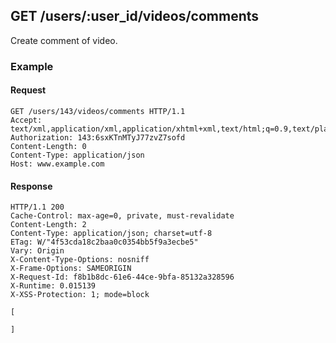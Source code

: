 ## GET /users/:user_id/videos/comments
Create comment of video.

### Example

#### Request
```
GET /users/143/videos/comments HTTP/1.1
Accept: text/xml,application/xml,application/xhtml+xml,text/html;q=0.9,text/plain;q=0.8,image/png,*/*;q=0.5
Authorization: 143:6sxKTnMTyJ77zvZ7sofd
Content-Length: 0
Content-Type: application/json
Host: www.example.com
```

#### Response
```
HTTP/1.1 200
Cache-Control: max-age=0, private, must-revalidate
Content-Length: 2
Content-Type: application/json; charset=utf-8
ETag: W/"4f53cda18c2baa0c0354bb5f9a3ecbe5"
Vary: Origin
X-Content-Type-Options: nosniff
X-Frame-Options: SAMEORIGIN
X-Request-Id: f8b1b8dc-61e6-44ce-9bfa-85132a328596
X-Runtime: 0.015139
X-XSS-Protection: 1; mode=block

[

]
```
